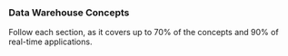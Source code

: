 ### Data Warehouse Concepts

Follow each section, as it covers up to 70% of the concepts and 90% of real-time applications.
